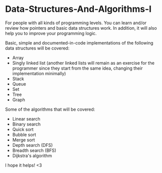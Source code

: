 # Data-Structures-And-Algorithms-I
For people with all kinds of programming levels. You can learn and/or review how pointers and basic data structures work. In addition, it will also help you to improve your programming logic.

Basic, simple and documented-in-code implementations of the following data structures will be covered:
- Array
- Singly linked list (another linked lists will remain as an exercise for the programmer since they start from the same idea, changing their implementation minimally)
- Stack
- Queue
- Set
- Tree
- Graph

Some of the algorithms that will be covered:
- Linear search
- Binary search
- Quick sort
- Bubble sort
- Merge sort
- Depth search (DFS)
- Breadth search (BFS)
- Dijkstra's algorithm

I hope it helps! <3
